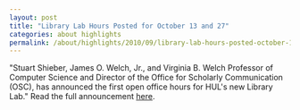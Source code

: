 ```yaml
---
layout: post
title: "Library Lab Hours Posted for October 13 and 27"
categories: about highlights
permalink: /about/highlights/2010/09/library-lab-hours-posted-october-13-and-27/index.html
---
```

<p>"Stuart Shieber, James O. Welch, Jr., and Virginia B. Welch Professor of Computer Science and Director of the Office for Scholarly Communication (OSC), has announced the first open office hours for HUL's new Library Lab."&nbsp;Read the full announcement <a href="http://publications.hul.harvard.edu/ln_1355/library-lab-office-hours.html" target="_blank">here</a>.</p>